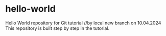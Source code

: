 # hello-world
Hello World repository for Git tutorial
 //by local new branch on 10.04.2024
This repository is built step by step in the tutorial.
